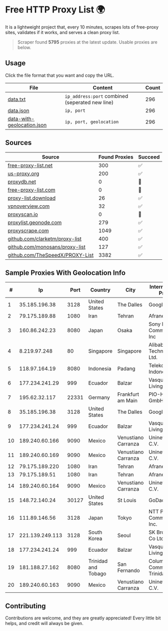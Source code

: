 
# Free HTTP Proxy List 🌍

It is a lightweight project that, every 10 minutes, scrapes lots of free-proxy sites, validates if it works, and serves a clean proxy list.


> Scraper found **5795** proxies at the latest update. Usable proxies are below.

## Usage

Click the file format that you want and copy the URL.


|File|Content|Count|
|----|-------|-----|
|[data.txt](https://raw.githubusercontent.com/themiralay/Proxy-List-World/master/data.txt)|`ip_address:port` combined (seperated new line)|296|
|[data.json](https://raw.githubusercontent.com/themiralay/Proxy-List-World/master/data.json)|`ip, port`|296|
|[data-with-geolocation.json](https://raw.githubusercontent.com/themiralay/Proxy-List-World/master/data-with-geolocation.json)|`ip, port, geolocation`|296|

## Sources

|Source|Found Proxies|Succeed|
|------|-------------|-------|
|[free-proxy-list.net](https://free-proxy-list.net)|300|✅|
|[us-proxy.org](https://www.us-proxy.org)|200|✅|
|[proxydb.net](http://proxydb.net)|0|🚫|
|[free-proxy-list.com](https://free-proxy-list.com/?page=&port=&type%5B%5D=http&type%5B%5D=https&up_time=0&search=Search)|0|🚫|
|[proxy-list.download](https://www.proxy-list.download/HTTP)|26|✅|
|[vpnoverview.com](https://vpnoverview.com/privacy/anonymous-browsing/free-proxy-servers)|32|✅|
|[proxyscan.io](https://www.proxyscan.io)|0|🚫|
|[proxylist.geonode.com](https://proxylist.geonode.com/api/proxy-list?limit=300&page=1&sort_by=lastChecked&sort_type=desc&protocols=http,https)|279|✅|
|[proxyscrape.com](https://api.proxyscrape.com/v2/?request=displayproxies&protocol=http&timeout=10000&country=all&ssl=all&anonymity=all)|1049|✅|
|[github.com/clarketm/proxy-list](https://raw.githubusercontent.com/clarketm/proxy-list/master/proxy-list-raw.txt)|400|✅|
|[github.com/monosans/proxy-list](https://raw.githubusercontent.com/monosans/proxy-list/main/proxies/http.txt)|127|✅|
|[github.com/TheSpeedX/PROXY-List](https://raw.githubusercontent.com/TheSpeedX/PROXY-List/master/http.txt)|3382|✅|


## Sample Proxies With Geolocation Info

|#|Ip|Port|Country|City|Internet Service Provider|
|-|--|----|-------|----|-------------------------|
|1|35.185.196.38|3128|United States|The Dalles|Google LLC|
|2|79.175.189.88|1080|Iran|Tehran|Afranet|
|3|160.86.242.23|8080|Japan|Osaka|Sony Network Communications Inc|
|4|8.219.97.248|80|Singapore|Singapore|Alibaba (US) Technology Co., Ltd.|
|5|118.97.164.19|8080|Indonesia|Padang|Telekomunikasi Indonesia|
|6|177.234.241.29|999|Ecuador|Balzar|Vasquez Burgos Livington|
|7|195.62.32.117|22331|Germany|Frankfurt am Main|PIO-Hosting GmbH|
|8|35.185.196.38|3128|United States|The Dalles|Google LLC|
|9|177.234.241.24|999|Ecuador|Balzar|Vasquez Burgos Livington|
|10|189.240.60.166|9090|Mexico|Venustiano Carranza|Uninet S.A. de C.V.|
|11|189.240.60.169|9090|Mexico|Venustiano Carranza|Uninet S.A. de C.V.|
|12|79.175.189.220|1080|Iran|Tehran|Afranet|
|13|79.175.189.51|1080|Iran|Tehran|Afranet|
|14|189.240.60.164|9090|Mexico|Venustiano Carranza|Uninet S.A. de C.V.|
|15|148.72.140.24|30127|United States|St Louis|GoDaddy.com|
|16|111.89.146.56|3128|Japan|Tokyo|NTT PC Communications, Inc.|
|17|221.139.249.113|3128|South Korea|Seoul|SK Broadband Co Ltd|
|18|177.234.241.24|999|Ecuador|Balzar|Vasquez Burgos Livington|
|19|181.188.27.162|8080|Trinidad and Tobago|San Fernando|Columbus Communications Trinidad Limited.|
|20|189.240.60.163|9090|Mexico|Venustiano Carranza|Uninet S.A. de C.V.|



## Contributing

Contributions are welcome, and they are greatly appreciated! Every
little bit helps, and credit will always be given.


